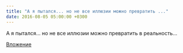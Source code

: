```yaml
---
title: "А я пытался... но не все иллюзии можно превратить ..."
date: 2016-08-05 05:00:00 +0300
---
```


А я пытался... но не все иллюзии можно превратить в реальность...

[Вложение](https://vk.com/photo41076938_395125684)

